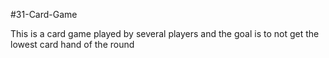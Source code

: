#31-Card-Game

This is a card game played by several players and the goal is to not get the lowest card hand of the round
